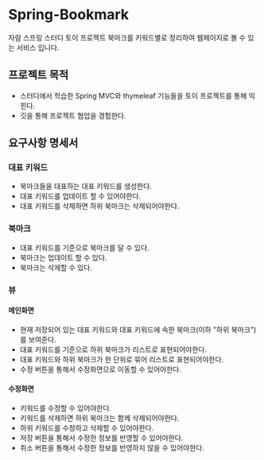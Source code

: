 # Spring-Bookmark
자람 스프링 스터디 토이 프로젝트
북마크를 키워드별로 정리하여 웹페이지로 볼 수 있는 서비스 입니다.


## 프로젝트 목적
- 스터디에서 학습한 Spring MVC와 thymeleaf 기능들을 토이 프로젝트를 통해 익힌다.
- 깃을 통해 프로젝트 협업을 경험한다. 


## 요구사항 명세서
### 대표 키워드
- 북마크들을 대표하는 대표 키워드를 생성한다.
- 대표 키워드를 업데이트 할 수 있어야한다.
- 대표 키워드를 삭제하면 하위 북마크는 삭제되어야한다.


### 북마크
- 대표 키워드를 기준으로 북마크를 달 수 있다.
- 북마크는 업데이트 할 수 있다.
- 북마크는 삭제할 수 있다.


### 뷰
#### 메인화면
- 현재 저장되어 있는 대표 키워드와 대표 키워드에 속한 북마크(이하 "하위 북마크")를 보여준다.
- 대표 키워드를 기준으로 하위 북마크가 리스트로 표현되어야한다.
- 대표 키워드와 하위 북마크가 한 단위로 묶어 리스트로 표현되어야한다.
- 수정 버튼을 통해서 수정화면으로 이동할 수 있어야한다.

#### 수정화면
- 키워드를 수정할 수 있어야한다.
- 키워드를 삭제하면 하위 북마크는 함께 삭제되어야한다.
- 하위 키워드를 수정하고 삭제할 수 있어야한다.
- 저장 버튼을 통해서 수정한 정보를 반영할 수 있어야한다.
- 취소 버튼을 통해서 수정한 정보를 반영하지 않을 수 있어야한다.
